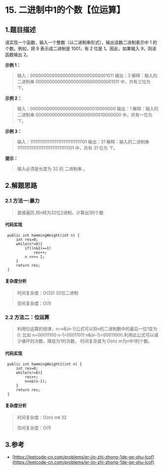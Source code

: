 # 15. 二进制中1的个数【位运算】

## 1.题目描述

请实现一个函数，输入一个整数（以二进制串形式），输出该数二进制表示中 1 的个数。例如，把 9 表示成二进制是 1001，有 2 位是 1。因此，如果输入 9，则该函数输出 2。

**示例 1：**

> 输入：00000000000000000000000000001011 输出：3 解释：输入的二进制串 00000000000000000000000000001011 中，共有三位为 '1'。

**示例 2：**

> 输入：00000000000000000000000010000000 输出：1 解释：输入的二进制串 00000000000000000000000010000000 中，共有一位为 '1'。

**示例 3：**

> 输入：11111111111111111111111111111101 输出：31 解释：输入的二进制串 11111111111111111111111111111101 中，共有 31 位为 '1'。

**提示：**

> 输入必须是长度为 32 的 二进制串 。

## 2.解题思路

### 2.1 方法一:暴力

> 直接遍历,将n转为32位2进制，计算出1的个数

#### 代码实现

```text
 public int hammingWeight(int n) {
     int res=0;
     while(n!=0){
         if((n&1)==1)
             res++;
         n >>>= 1;
     }
     return res;
 }
```

#### 复杂度分析

> 时间复杂度：O\(32\) 32位二进制
>
> 空间复杂度：O\(1\)

### 2.2 方法二：位运算

> 利用位运算的规律，n=n&\(n-1\)公式可以将n的二进制数中的最后一位1变为0; 比如 n=00011100 n-1=00011011 n&\(n-1\)=00011000.利用此公式可以减少循环的次数，降低为1的次数。 时间复杂度为 O\(m\) m为n中1的个数。

#### 代码实现

```text
 public int hammingWeight1(int n) {
     int res=0;
     while(n!=0){
         res++;
         n=n&(n-1);
     }
     return res;
 }
```

#### 复杂度分析

> 时间复杂度：O\(m\) m《 32
>
> 空间复杂度：O\(1\)

## 3.参考

* [https://leetcode-cn.com/problems/er-jin-zhi-zhong-1de-ge-shu-lcof](https://leetcode-cn.com/problems/er-jin-zhi-zhong-1de-ge-shu-lcof)

